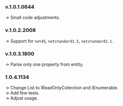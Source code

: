 ### **v.1.0.1.0644** 
-> Small code adjustments.<br/>
### **v.1.0.2.2008** 
-> Support for `net45`, `netstandard1.5`, `netstandard2.1`.<br/>
### **v.1.0.3.1800** 
-> Parse only one property from entity.<br/>
### **1.0.4.1134** 
-> Change List to IReadOnlyCollection and IEnumerable.<br/>
-> Add few tests.<br/>
-> Adjust usage.<br/>